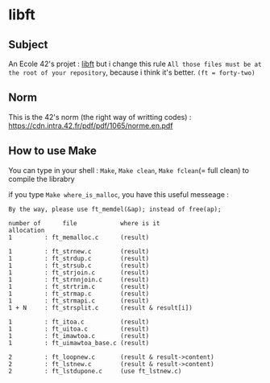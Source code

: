 libft
=====

Subject
-------

An Ecole 42's projet : [libft](https://cdn.intra.42.fr/pdf/pdf/775/libft.en.pdf) but i change this rule `All those files must be at the root of your repository`, because i think it's better. `(ft = forty-two)`

Norm
----

This is the 42's norm (the right way of writting codes) : https://cdn.intra.42.fr/pdf/pdf/1065/norme.en.pdf

How to use Make
---------------

You can type in your shell : `Make`, `Make clean`, `Make fclean`(= full clean) to compile the librabry

if you type `Make where_is_malloc`, you have this useful messeage :
```
By the way, please use ft_memdel(&ap); instead of free(ap);

number of      file            where is it
allocation
1         : ft_memalloc.c      (result)

1         : ft_strnew.c        (result)
1         : ft_strdup.c        (result)
1         : ft_strsub.c        (result)
1         : ft_strjoin.c       (result)
1         : ft_strnnjoin.c     (result)
1         : ft_strtrim.c       (result)
1         : ft_strmap.c        (result)
1         : ft_strmapi.c       (result)
1 + N     : ft_strsplit.c      (result & result[i])

1         : ft_itoa.c          (result)
1         : ft_uitoa.c         (result)
1         : ft_imawtoa.c       (result)
1         : ft_uimawtoa_base.c (result)

2         : ft_loopnew.c       (result & result->content)
2         : ft_lstnew.c        (result & result->content)
2         : ft_lstdupone.c     (use ft_lstnew.c)
```

